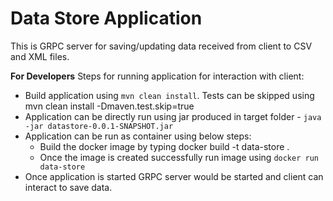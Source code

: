 # Data Store Application

This is GRPC server for saving/updating data received from client to CSV and XML files.

**For Developers**
Steps for running application for interaction with client:

* Build application using `mvn clean install`. Tests can be skipped using mvn clean install -Dmaven.test.skip=true
* Application can be directly run using jar produced in target folder - `java -jar datastore-0.0.1-SNAPSHOT.jar`
* Application can be run as container using below steps:
    * Build the docker image by typing docker build -t data-store .
    * Once the image is created successfully run image using `docker run data-store`
* Once application is started GRPC server would be started and client can interact to save data.